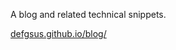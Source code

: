 A blog and related technical snippets.

[defgsus.github.io/blog/](https://defgsus.github.io/blog/)

